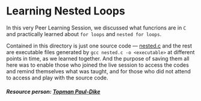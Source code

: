 # Learning Nested Loops

In this very Peer Learning Session, we discussed what funcrions are in `C` and practically learned about `for loops` and `nested for loops`.

Contained in this directory is just one source code — [nested.c](./nested.c) and the rest are executable files generated by `gcc nested.c -o <executable>` at different points in time, as we learned together.
And the purpose of saving them all here was to enable those who joined the live session to access the codes and remind themselves what was taught, and for those who did not attend to access and play with the source code.

##### Resource person: [Topman Paul-Dike](https://github.com/tpauldike)